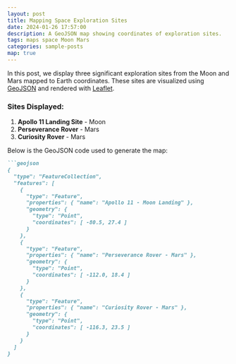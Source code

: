 ```yaml
---
layout: post
title: Mapping Space Exploration Sites
date: 2024-01-26 17:57:00
description: A GeoJSON map showing coordinates of exploration sites.
tags: maps space Moon Mars
categories: sample-posts
map: true
---
```


In this post, we display three significant exploration sites from the Moon and Mars mapped to Earth coordinates. These sites are visualized using [GeoJSON](https://geojson.org/) and rendered with [Leaflet](https://leafletjs.com/).

### Sites Displayed:
1. **Apollo 11 Landing Site** - Moon
2. **Perseverance Rover** - Mars
3. **Curiosity Rover** - Mars

Below is the GeoJSON code used to generate the map:

````markdown
```geojson
{
  "type": "FeatureCollection",
  "features": [
    {
      "type": "Feature",
      "properties": { "name": "Apollo 11 - Moon Landing" },
      "geometry": {
        "type": "Point",
        "coordinates": [ -80.5, 27.4 ]
      }
    },
    {
      "type": "Feature",
      "properties": { "name": "Perseverance Rover - Mars" },
      "geometry": {
        "type": "Point",
        "coordinates": [ -112.0, 18.4 ]
      }
    },
    {
      "type": "Feature",
      "properties": { "name": "Curiosity Rover - Mars" },
      "geometry": {
        "type": "Point",
        "coordinates": [ -116.3, 23.5 ]
      }
    }
  ]
}
